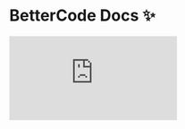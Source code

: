 # **BetterCode Docs** ✨
![OPEN DOCS](https://github.com/Mistium/Origin-OS/blob/main/3rd%20Party/3rdPartyLanguages/BC/README.md)
